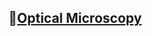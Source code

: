 ## 🔰[Optical Microscopy](https://viadean.notion.site/Optical-Microscopy-1531ae7b9a3280f09fb8f570d8d4c3f6?pvs=4)
